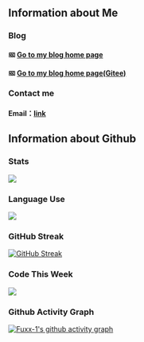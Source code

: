## Information about Me
### Blog
#### <img src="https://cdn.jsdelivr.net/gh/fuxx-1/StaticFile@main/Files/img/Logo.png" alt="网站Logo" width="14" height="14" align="bottom" /> [Go to my blog home page](https://fuxx-1.github.io/)  
#### <img src="https://cdn.jsdelivr.net/gh/fuxx-1/StaticFile@main/Files/img/Logo.png" alt="网站Logo" width="14" height="14" align="bottom" /> [Go to my blog home page(Gitee)](https://fuxx-1.gitee.io/)  
### Contact me
#### Email：[link](http://mail.qq.com/cgi-bin/qm_share?t=qm_mailme&email=NVNATUBNXFRbUnVERBtWWlg)
## Information about Github
### Stats
![](https://github-readme-stats.vercel.app/api?username=fuxx-1&show_icons=true&theme=vue&card_width=200)
### Language Use
![](https://github-readme-stats.vercel.app/api/top-langs/?username=fuxx-1&layout=compact&theme=vue&card_width=445)
### GitHub Streak
[![GitHub Streak](http://github-readme-streak-stats.herokuapp.com?user=fuxx-1&hide_border=true&background=FFFFFF)](https://git.io/streak-stats)
### Code This Week
![](https://github-readme-stats.vercel.app/api/wakatime?username=fuxx&theme=vue)
### Github Activity Graph
[![Fuxx-1's github activity graph](https://activity-graph.herokuapp.com/graph?username=fuxx-1&theme=xcode&bg_color=FF000000&hide_border=true)](https://github.com/fuxx-1/github-readme-activity-graph) 
